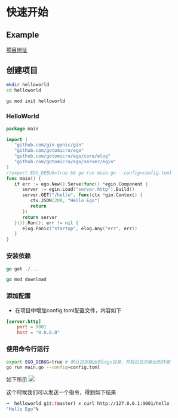 # 快速开始

## Example
[项目地址](https://github.com/gotomicro/ego/tree/master/examples/hello)

## 创建项目
```bash
mkdir helloworld 
cd helloworld 

go mod init helloworld
```

### HelloWorld
```Go
package main

import (
   "github.com/gin-gonic/gin"
   "github.com/gotomicro/ego"
   "github.com/gotomicro/ego/core/elog"
   "github.com/gotomicro/ego/server/egin"
)
//export EGO_DEBUG=true && go run main.go --config=config.toml
func main() {
   if err := ego.New().Serve(func() *egin.Component {
      server := egin.Load("server.http").Build()
      server.GET("/hello", func(ctx *gin.Context) {
         ctx.JSON(200, "Hello Ego")
         return
      })
      return server
   }()).Run(); err != nil {
      elog.Panic("startup", elog.Any("err", err))
   }
}
```

### 安装依赖
```Go
go get ./...

go mod download
```

### 添加配置
* 在项目中增加config.toml配置文件，内容如下
```toml
[server.http]
    port = 9001
    host = "0.0.0.0"
```

### 使用命令行运行
```bash
export EGO_DEBUG=true # 默认日志输出到logs目录，开启后日志输出到终端
go run main.go --config=config.toml
```

如下所示
![](../../images/startup.png)


这个时候我们可以发送一个指令，得到如下结果

```bash
➜  helloworld git:(master) ✗ curl http://127.0.0.1:9001/hello
"Hello Ego"%  
```


<Vssue title="quickStart" />
